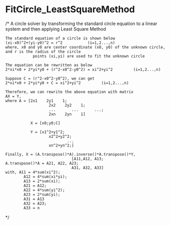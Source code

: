 # FitCircle_LeastSquareMethod

/* A circle solver by transforming the standard circle equation to a linear system and then applying Least Square Method

    The standard equation of a circle is shown below
    (xi-x0)^2+(yi-y0)^2 = r^2           (i=1,2...,n)
    where, x0 and y0 are center coordinate (x0, y0) of the unknown circle, and r is the radius of the circle
                points (xi,yi) are used to fit the unknown circle

    The equation can be rewritten as below
    2*xi*x0 + 2*yi*y0 + (r^2-x0^2-y0^2) = xi^2+yi^2         (i=1,2...,n)

    Suppose C = (r^2-x0^2-y0^2), we can get
    2*xi*x0 + 2*yi*y0 + C = xi^2+yi^2         (i=1,2...,n)

    Therefore, we can rewrite the above equation with matrix
    AX = Y,
    where A = [2x1    2y1    1;
                       2x2    2y2    1;
                       ...       ...       ...;
                       2xn    2yn    1]

               X = [x0;y0;C]

               Y = [x1^2+y1^2;
                       x2^2+y2^2;
                               ...
                       xn^2+yn^2;]

    Finally, X = (A.transpose()*A).inverse()*A.transpose()*Y,
                                 [A11,A12, A13;
    A.transpose()*A = A21, A22, A23;
                                 A31, A32, A33]
    with, A11 = 4*sum(xi^2);
            A12 = 4*sum(xi*yi);
            A13 = 2*sum(xi);
            A21 = A12;
            A22 = 4*sum(yi^2);
            A23 = 2*sum(yi);
            A31 = A13
            A32 = A23;
            A33 = n
*/
